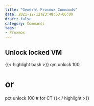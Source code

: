 ```yaml
---
title: "General Proxmox Commands"
date: 2021-12-12T23:48:53-06:00
draft: false
category: Commands
tags:
- Proxmox
---
```


## Unlock locked VM
{{< highlight bash >}}
qm unlock 100
# or
pct unlock 100 # for CT
{{< / highlight >}}
